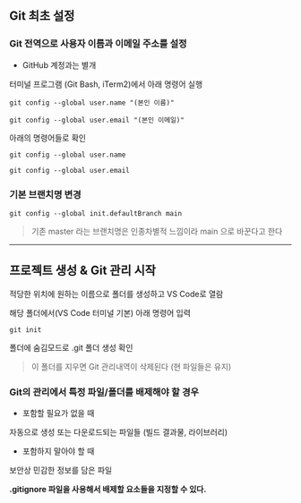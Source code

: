 ## Git 최초 설정

### Git 전역으로 사용자 이름과 이메일 주소를 설정
* GitHub 계정과는 별개

터미널 프로그램 (Git Bash, iTerm2)에서 아래 명령어 실행
```
git config --global user.name "(본인 이름)"
```
```
git config --global user.email "(본인 이메일)"
```

아래의 명령어들로 확인
```
git config --global user.name
```
```
git config --global user.email
```

### 기본 브랜치명 변경
```
git config --global init.defaultBranch main
```
> 기존 master 라는 브랜치명은 인종차별적 느낌이라 main 으로 바꾼다고 한다

---
##  프로젝트 생성 & Git 관리 시작
적당한 위치에 원하는 이름으로 폴더를 생성하고 VS Code로 열람

해당 폴더에서(VS Code 터미널 기본) 아래 명령어 입력
```
git init
```
폴더에 숨김모드로 .git 폴더 생성 확인
> 이 폴더를 지우면 Git 관리내역이 삭제된다 (현 파일들은 유지)

### Git의 관리에서 특정 파일/폴더를 배제해야 할 경우

* 포함할 필요가 없을 때
  
자동으로 생성 또는 다운로드되는 파일들 (빌드 결과물, 라이브러리)
* 포함하지 말아야 할 때

보안상 민감한 정보를 담은 파일

**.gitignore 파일을 사용해서 배제할 요소들을 지정할 수 있다.**

